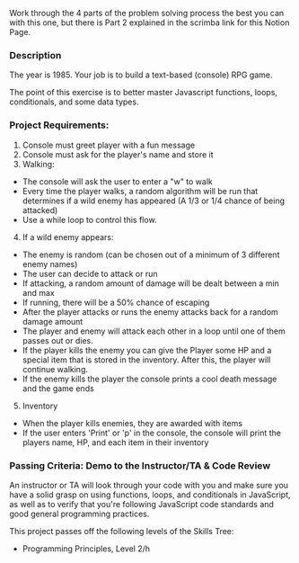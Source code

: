 Work through the 4 parts of the problem solving process the best you can with this one, but there is Part 2 explained in the scrimba link for this Notion Page.

### Description

The year is 1985. Your job is to build a text-based (console) RPG game.

The point of this exercise is to better master Javascript functions, loops, conditionals, and some data types.

### **Project Requirements:**

1. Console must greet player with a fun message
2. Console must ask for the player's name and store it
3. Walking:
- The console will ask the user to enter a "w" to walk
- Every time the player walks, a random algorithm will be run that determines if a wild enemy has appeared (A 1/3 or 1/4 chance of being attacked)
- Use a while loop to control this flow.
4. If a wild enemy appears:
- The enemy is random (can be chosen out of a minimum of 3 different enemy names)
- The user can decide to attack or run
- If attacking, a random amount of damage will be dealt between a min and max
- If running, there will be a 50% chance of escaping
- After the player attacks or runs the enemy attacks back for a random damage amount
- The player and enemy will attack each other in a loop until one of them passes out or dies.
- If the player kills the enemy you can give the Player some HP and a special item that is stored in the inventory. After this, the player will continue walking.
- If the enemy kills the player the console prints a cool death message and the game ends
5. Inventory
- When the player kills enemies, they are awarded with items
- If the user enters 'Print' or 'p' in the console, the console will print the players name, HP, and each item in their inventory

### **Passing Criteria: Demo to the Instructor/TA & Code Review**

An instructor or TA will look through your code with you and make sure you have a solid grasp on using functions, loops, and conditionals in JavaScript, as well as to verify that you're following JavaScript code standards and good general programming practices.

This project passes off the following levels of the Skills Tree:

- Programming Principles, Level 2/h